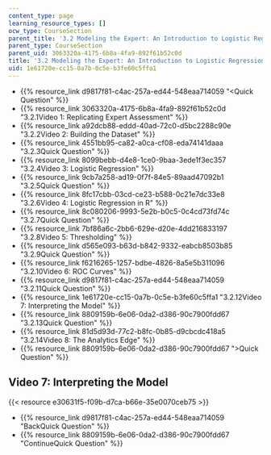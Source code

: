 ```yaml
---
content_type: page
learning_resource_types: []
ocw_type: CourseSection
parent_title: '3.2 Modeling the Expert: An Introduction to Logistic Regression'
parent_type: CourseSection
parent_uid: 3063320a-4175-6b8a-4fa9-892f61b52c0d
title: '3.2 Modeling the Expert: An Introduction to Logistic Regression'
uid: 1e61720e-cc15-0a7b-0c5e-b3fe60c5ffa1
---
```


*   {{% resource_link d9817f81-c4ac-257a-ed44-548eaa714059 "\<Quick Question" %}}
*   {{% resource_link 3063320a-4175-6b8a-4fa9-892f61b52c0d "3.2.1Video 1: Replicating Expert Assessment" %}}
*   {{% resource_link a92dcb88-eddd-40ad-72c0-d5bc2288c90e "3.2.2Video 2: Building the Dataset" %}}
*   {{% resource_link 4551bb95-ca82-a0ca-cf08-eda74141daaa "3.2.3Quick Question" %}}
*   {{% resource_link 8099bebb-d4e8-1ce0-9baa-3ede1f3ec357 "3.2.4Video 3: Logistic Regression" %}}
*   {{% resource_link 9cb7a258-ad19-0f7f-84e5-89aad47092b1 "3.2.5Quick Question" %}}
*   {{% resource_link 8fc17cbb-03cd-ce23-b588-0c21e7dc33e8 "3.2.6Video 4: Logistic Regression in R" %}}
*   {{% resource_link 8c080206-9993-5e2b-b0c5-0c4cd73fd74c "3.2.7Quick Question" %}}
*   {{% resource_link 7bf86a6c-2bb6-629e-d20e-4dd216833197 "3.2.8Video 5: Thresholding" %}}
*   {{% resource_link d565e093-b63d-b842-9332-eabcb8503b85 "3.2.9Quick Question" %}}
*   {{% resource_link f6216265-1257-bdbe-4826-8a5e5b311096 "3.2.10Video 6: ROC Curves" %}}
*   {{% resource_link d9817f81-c4ac-257a-ed44-548eaa714059 "3.2.11Quick Question" %}}
*   {{% resource_link 1e61720e-cc15-0a7b-0c5e-b3fe60c5ffa1 "3.2.12Video 7: Interpreting the Model" %}}
*   {{% resource_link 8809159b-6e06-0da2-d386-90c7900fdd67 "3.2.13Quick Question" %}}
*   {{% resource_link 81d5d93d-77c2-b8fc-0b85-d9cbcdc418a5 "3.2.14Video 8: The Analytics Edge" %}}
*   {{% resource_link 8809159b-6e06-0da2-d386-90c7900fdd67 "\>Quick Question" %}}

Video 7: Interpreting the Model
-------------------------------

{{< resource e30631f5-f09b-d7ca-b66e-35e0070ceb75 >}}

*   {{% resource_link d9817f81-c4ac-257a-ed44-548eaa714059 "BackQuick Question" %}}
*   {{% resource_link 8809159b-6e06-0da2-d386-90c7900fdd67 "ContinueQuick Question" %}}